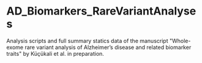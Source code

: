 # AD_Biomarkers_RareVariantAnalyses
Analysis scripts and full summary statics data of the manuscript "Whole-exome rare variant analysis of Alzheimer’s disease and related biomarker traits" by Küçükali et al. in preparation.
